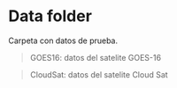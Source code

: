 # Data folder
Carpeta con datos de prueba.
> GOES16: datos del satelite GOES-16

> CloudSat: datos del satelite Cloud Sat
